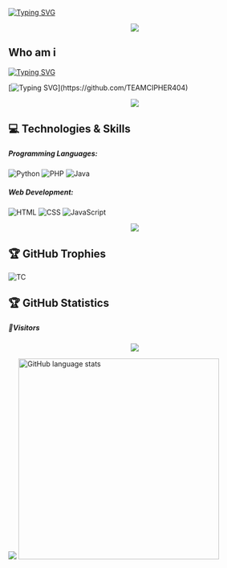 [![Typing SVG](https://syberfusion.onrender.com/anim/typing-svg?color=00FFFF&size=70&width=1000&lines=Welcome+To+TE4M-CIPH3R)](https://github.com/TEAMCIPHER404)

<p align="center"><img src="./assets/images/line.svg">


## Who am i

[![Typing SVG](https://syberfusion.onrender.com/anim/typing-svg?color=%23F70B10&size=30&lines=hey+there,+This+is+FURY;Founder+of+TE4M-CIPHER)](https://github.com/TEAMCIPHER404)



[![Typing SVG](https://syberfusion.onrender.com/anim/typing-svg?size=40&multiline=true&wrap=true&width=1150&repeat=false&duration=1000&pause=100&color=00D3E9&lines=I+am+a+passionate+hacker+driven+by+a+profound+love+for+coding+and+an+insatiable+curiosity+to+explore+the+vast+realms+of+technology.+My+relentless+pursuit+of+knowledge+pushes+me+to+constantly+challenge+the+boundaries+of+what+is+achievable.+With+my+exceptional+skills+and+unwavering+determination,+I+am+constantly+seeking+innovative+solutions+to+intricate+problems.)](https://github.com/TEAMCIPHER404)






<p align="center"><img src="./assets/images/line.svg">

## 💻 Technologies & Skills
##### Programming Languages: 
![Python](https://img.shields.io/badge/python-3670A0?style=for-the-badge&logo=python&logoColor=ffdd54) 
![PHP](https://img.shields.io/badge/php-%23777BB4.svg?style=for-the-badge&logo=php&logoColor=white)
![Java](https://img.shields.io/badge/java-%23ED8B00.svg?style=for-the-badge&logo=java&logoColor=white)

##### Web Development: 
![HTML](https://img.shields.io/badge/html-%23E34F26.svg?style=for-the-badge&logo=html&logoColor=white)
![CSS](https://img.shields.io/badge/css-%231572B6.svg?style=for-the-badge&logo=css&logoColor=white)
![JavaScript](https://img.shields.io/badge/javascript-%23323330.svg?style=for-the-badge&logo=javascript&logoColor=%23F7DF1E)


<p align="center"><img src="./assets/images/line.svg">

## 🏆 GitHub Trophies
![TC](https://github-profile-trophy.vercel.app/?username=TEAMCIPHER404&theme=radical&no-frame=false&no-bg=true&margin-w=4)

## 🏆 GitHub Statistics

##### 👀Visitors
<p align="center"> 
<img src="https://profile-counter.glitch.me/TEAMCIPHER404/count.svg" />
</p>

<img src="https://github-readme-stats.vercel.app/api?username=TEAMCIPHER404&show_icons=true&theme=radical"/>

<img src="https://github-readme-stats.vercel.app/api/top-langs/?username=TEAMCIPHER404&theme=dark&border_radius=10&hide_title=true&layout=compact&langs_count=20" alt="GitHub language stats" width="400">
